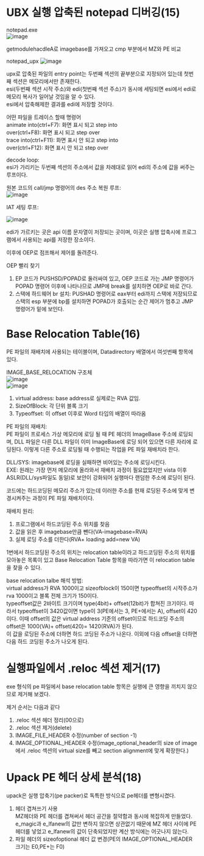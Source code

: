 # UBX 실행 압축된 notepad 디버깅(15)  

notepad.exe  
![image](https://user-images.githubusercontent.com/65746019/118147006-1e11e180-b44a-11eb-8af5-3dad8481fa85.png)  

getmodulehacdleA로 imagebase를 가져오고 cmp 부분에서 MZ와 PE 비교  

notepad_upx
![image](https://user-images.githubusercontent.com/65746019/118147431-85c82c80-b44a-11eb-9358-b087e7e3dabb.png)  

upx로 압축된 파일의 entry point는 두번째 섹션의 끝부분으로 지정되어 있는데 첫번째 섹션은 메모리에서만 존재한다.  
esi(두번째 섹션 시작 주소)와 edi(첫번째 섹션 주소)가 동시에 세팅되면 esi에서 edi로 메모리 복사가 일어날 것임을 알 수 있다.  
esi에서 압축해제한 결과를 edi에 저장할 것이다.  

어떤 파일을 트레이스 할때 명령어  
animate into(ctrl+F7): 화면 표시 되고 step into  
        over(ctrl+F8): 화면 표시 되고 step over  
trace   into(ctrl+F11): 화면 표시 안 되고 step into  
        over(ctrl+F12): 화면 표시 안 되고 step over  

decode loop:  
esi가 가리키는 두번째 섹션의 주소에서 값을 차례대로 읽어 edi의 주소에 값을 써주는 루프이다.  

원본 코드의 call/jmp 명령어의 des 주소 복원 루프:  
![image](https://user-images.githubusercontent.com/65746019/118151488-a6928100-b44e-11eb-9c92-ea302b42ef4b.png)   

IAT 세팅 루프:  

![image](https://user-images.githubusercontent.com/65746019/118151643-cde94e00-b44e-11eb-9185-67ce2508f332.png)

edi가 가르키는 곳은 api 이름 문자열이 저장되는 곳이며, 이곳은 실행 압축시에 프로그램에서 사용되는 api를 저장한 장소이다.  

이후에 OEP로 점프해서 제어를 돌려준다.  

OEP 빨리 찾기  

1) EP 코드가 PUSHSD/POPAD로 둘러싸여 있고, OEP 코드로 가는 JMP 명령어가 POPAD 명령어 이후에 나타나므로 JMP에 break를 설치하면 OEP로 바로 간다.  
2) 스택에 하드웨어 br 설치: PUSHAD 명령어로 eax부터 edi까지 스택에 저장되므로 스택의 esp 부분에 bp를 설치하면 POPAD가 호출되는 순간 제어가 멈추고 JMP 명령어가 밑에 보인다.  



# Base Relocation Table(16)  
PE 파일의 재배치에 사용되는 테이블이며, Datadirectory 배열에서 여섯번째 항목에 있다.  

IMAGE_BASE_RELOCATION 구조체  
![image](https://user-images.githubusercontent.com/65746019/118156799-c0cf5d80-b454-11eb-807f-ca69ea34e9a6.png)  
![image](https://user-images.githubusercontent.com/65746019/118156823-c6c53e80-b454-11eb-843d-3e6b0b93e193.png)  

1) virtual address: base address로 실제로는 RVA 값임.  
2) SizeOfBlock: 각 단위 블록 크기  
3) Typeoffset: 이 offset 이후로 Word 타입의 배열이 따라옴  


PE 파일의 재배치:  
PE 파일이 프로세스 가상 메모리에 로딩 될 때 PE 헤더의 ImageBase 주소에 로딩되며, DLL 파일은 다른 DLL 파일이 이미 ImageBase에 로딩 되어 있으면 다른 자리에 로딩된다. 이렇게 다른 주소로 로딩될 때 수행되는 작업을 PE 파일 재배치라 한다.  

DLL/SYS: imagebase에 로딩을 실패하면 비어있는 주소에 로딩시킨다.  
EXE: 원래는 가장 먼저 메모리에 올라와서 재배치 과정이 필요없었지만 vista 이후 ASLR(DLL/sys파일도 동일)로 보안이 강화되어 실행마다 랜덤한 주소에 로딩이 된다.  

코드에는 하드코딩된 메모리 주소가 있는데 이러한 주소를 현재 로딩된 주소에 맞게 변경시켜주는 과정이 PE 파일 재배치이다.  

재배치 원리:  
1) 프로그램에서 하드코딩된 주소 위치를 찾음  
2) 값을 읽은 후 imagebase만큼 뺀다(VA-imagebase=RVA)  
3) 실제 로딩 주소를 더한다(RVA+ loading add=new VA)  

1번에서 하드코딩된 주소의 위치는 relocation table이라고 하드코딩된 주소의 위치를 모아놓은 목록이 있고 Base Relocation Table 항목을 따라가면 이 relocation table을 찾을 수 있다.  

base relocation talbe 해석 방법:  
virtual address가 RVA 1000이고 sizeofblock이 150이면 typeoffset의 시작주소가 rva 1000이고 블록 전체 크기가 150이다.  
typeoffset값은 2바이트 크기이며 type(4bit)+ offset(12bit)가 합쳐진 크기이다. 따라서 typeoffset이 3420값이면 type이 3(PE에서는 3, PE+에서는 A), offset이 420이다. 이때 offset의 값은 virtual address 기준의 offset이므로 하드코딩 주소의 offset은 1000(VA)+ offset(420)= 1420(RVA)가 된다.  
이 값을 로딩된 주소에 더하면 하드 코딩된 주소가 나온다. 이외에 다음 offset을 더하면 다음 하드 코딩된 주소가 나오게 된다.  



# 실행파일에서 .reloc 섹션 제거(17)  
exe 형식의 pe 파일에서 base relocation table 항목은 실행에 큰 영향을 끼치지 않으므로 제거해 보겠다.  

제거 순서는 다음과 같다  
1) .reloc 섹션 헤더 정리(00으로)  
2) .reloc 섹션 제거(delete)  
3) IMAGE_FILE_HEADER 수정(number of section -1)  
4) IMAGE_OPTIONAL_HEADER 수정(image_optional_header의 size of image에서 .reloc 섹션의 virtual size를 빼고 section alignment에 맞게 확장한다.)  



# Upack PE 헤더 상세 분석(18)  
upack은 실행 압축기(pe packer)로 독특한 방식으로 pe헤더를 변형시켰다.  

1) 헤더 겹쳐쓰기 사용  
MZ헤더와 PE 헤더를 겹쳐써서 헤더 공간을 절약함과 동시에 복잡하게 만들었다. e_magic과 e_lfanew의 값만 변하지 않으면 상관없기 때문에 MZ 헤더 사이에 PE 헤더를 넣었고 e_lfanew의 값이 단축되었지만 계산 방식에는 어긋나지 않는다.  
2) 파일 헤더의 sizeofoptional 헤더 값 변경(PE의 IMAGE_OPTIONAL_HEADER 크기는 E0,PE+는 F0)  


